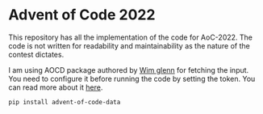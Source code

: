 # Advent of Code 2022

This repository has all the implementation of the code for AoC-2022. The code is not written for readability and maintainability as the nature of the contest dictates. 

I am using AOCD package authored by [Wim glenn](https://github.com/wimglenn) for fetching the input. You need to configure it before running the code by setting the token. You can read more about it [here](https://github.com/wimglenn/advent-of-code-data#quickstart). 
```
pip install advent-of-code-data
```